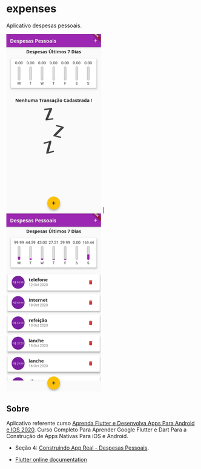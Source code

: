 # expenses

Aplicativo despesas pessoais.

<img src="https://github.com/lfboaventura/cursoFlutterExpenses/blob/master/assets/images/tela01.jpeg" width="250"> | <img src="https://github.com/lfboaventura/cursoFlutterExpenses/blob/master/assets/images/tela02.jpeg" width="250">


## Sobre

Aplicativo referente curso [Aprenda Flutter e Desenvolva Apps Para Android e IOS 2020](https://www.udemy.com/course/curso-flutter/). Curso Completo Para Aprender Google Flutter e Dart Para a Construção de Apps Nativas Para iOS e Android.

- Seção 4: [Construindo App Real - Despesas Pessoais](https://www.udemy.com/course/curso-flutter/learn/lecture/17953546#overview).


- [Flutter online documentation](https://flutter.dev/docs)

